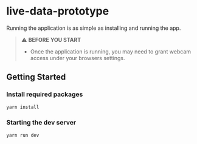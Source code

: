 # live-data-prototype

Running the application is as simple as installing and running the app. 

> ⚠️ **BEFORE YOU START**
> - Once the application is running, you may need to grant webcam access under your browsers settings.

## Getting Started

### Install required packages

```sh
yarn install
```

### Starting the dev server

```sh
yarn run dev
```
